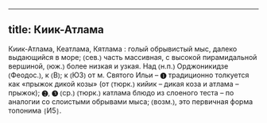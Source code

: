 
---
title: Киик-Атлама
---
Киик-Атлама, Кеатлама, Кятлама
: голый обрывистый мыс, далеко выдающийся в море; ⦅сев.⦆ часть массивная, с высокой пирамидальной вершиной, ⦅юж.⦆ более низкая и узкая. Над ⦅н.п.⦆ Орджоникидзе ⦅Феодос.⦆, к ⦅В⦆; к ⦅ЮЗ⦆ от м. Святого Ильи – ❶ традиционно толкуется как «прыжок дикой козы» (от ⦅тюрк.⦆ кийик – дикая коза и атлама – прыжок); ❷, ❸ ⦅ср.⦆ ⦅тюрк.⦆ катлама блюдо из слоеного теста – по аналогии со слоистыми обрывами мыса; ⦅возм.⦆, это первичная форма топонима ⦃И5⦄.
